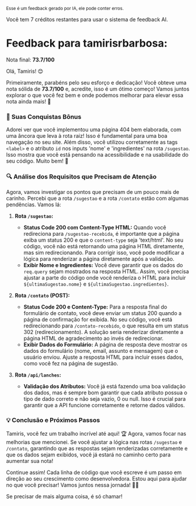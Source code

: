 <sup>Esse é um feedback gerado por IA, ele pode conter erros.</sup>

Você tem 7 créditos restantes para usar o sistema de feedback AI.

# Feedback para tamirisrbarbosa:

Nota final: **73.7/100**

Olá, Tamiris! 😊

Primeiramente, parabéns pelo seu esforço e dedicação! Você obteve uma nota sólida de **73.7/100** e, acredite, isso é um ótimo começo! Vamos juntos explorar o que você fez bem e onde podemos melhorar para elevar essa nota ainda mais! 🚀

### 🎉 Suas Conquistas Bônus

Adorei ver que você implementou uma página 404 bem elaborada, com uma âncora que leva à rota raiz! Isso é fundamental para uma boa navegação no seu site. Além disso, você utilizou corretamente as tags `<label>` e o atributo `id` nos inputs 'nome' e 'ingredientes' na rota `/sugestao`. Isso mostra que você está pensando na acessibilidade e na usabilidade do seu código. Muito bem! 🎊

### 🔍 Análise dos Requisitos que Precisam de Atenção

Agora, vamos investigar os pontos que precisam de um pouco mais de carinho. Percebi que a rota `/sugestao` e a rota `/contato` estão com algumas pendências. Vamos lá:

1. **Rota `/sugestao`:**
   - **Status Code 200 com Content-Type HTML:** Quando você redireciona para `/sugestao-recebida`, é importante que a página exiba um status 200 e que o `content-type` seja 'text/html'. No seu código, você não está retornando uma página HTML diretamente, mas sim redirecionando. Para corrigir isso, você pode modificar a lógica para renderizar a página diretamente após a validação.
   - **Exibir Nome e Ingredientes:** Você deve garantir que os dados do `req.query` sejam mostrados na resposta HTML. Assim, você precisa ajustar a parte do código onde você renderiza o HTML para incluir `${ultimaSugestao.nome}` e `${ultimaSugestao.ingredientes}`.

2. **Rota `/contato` (POST):**
   - **Status Code 200 e Content-Type:** Para a resposta final do formulário de contato, você deve enviar um status 200 quando a página de confirmação for exibida. No seu código, você está redirecionando para `/contato-recebido`, o que resulta em um status 302 (redirecionamento). A solução seria renderizar diretamente a página HTML de agradecimento ao invés de redirecionar.
   - **Exibir Dados do Formulário:** A página de resposta deve mostrar os dados do formulário (nome, email, assunto e mensagem) que o usuário enviou. Ajuste a resposta HTML para incluir esses dados, como você fez na página de sugestão.

3. **Rota `/api/lanches`:**
   - **Validação dos Atributos:** Você já está fazendo uma boa validação dos dados, mas é sempre bom garantir que cada atributo possua o tipo de dado correto e não seja vazio, 0 ou null. Isso é crucial para garantir que a API funcione corretamente e retorne dados válidos.

### 💡 Conclusão e Próximos Passos

Tamiris, você fez um trabalho incrível até aqui! 🏆 Agora, vamos focar nas melhorias que mencionei. Se você ajustar a lógica nas rotas `/sugestao` e `/contato`, garantindo que as respostas sejam renderizadas corretamente e que os dados sejam exibidos, você já estará no caminho certo para aumentar sua nota!

Continue assim! Cada linha de código que você escreve é um passo em direção ao seu crescimento como desenvolvedora. Estou aqui para ajudar no que você precisar! Vamos juntos nessa jornada! 🚀💪

Se precisar de mais alguma coisa, é só chamar!